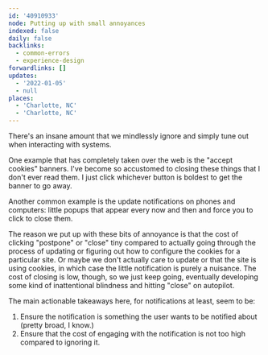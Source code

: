 ```yaml
---
id: '40910933'
node: Putting up with small annoyances
indexed: false
daily: false
backlinks:
  - common-errors
  - experience-design
forwardlinks: []
updates:
  - '2022-01-05'
  - null
places:
  - 'Charlotte, NC'
  - 'Charlotte, NC'
---
```

There's an insane amount that we mindlessly ignore and simply tune out when interacting with systems. 

One example that has completely taken over the web is the "accept cookies" banners. I've become so accustomed to closing these things that I don't ever read them. I just click whichever button is boldest to get the banner to go away. 

Another common example is the update notifications on phones and computers: little popups that appear every now and then and force you to click to close them. 

The reason we put up with these bits of annoyance is that the cost of clicking "postpone" or "close" tiny compared to actually going through the process of updating or figuring out how to configure the cookies for a particular site. Or maybe we don't actually care to update or that the site is using cookies, in which case the little notification is purely a nuisance. The cost of closing is low, though, so we just keep going, eventually developing some kind of inattentional blindness and hitting "close" on autopilot. 

The main actionable takeaways here, for notifications at least, seem to be:

1. Ensure the notification is something the user wants to be notified about (pretty broad, I know.)
2. Ensure that the cost of engaging with the notification is not too high compared to ignoring it. 


